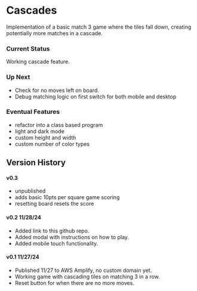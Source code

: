 # Cascades
Implementation of a basic match 3 game where the tiles fall down, creating potentially more matches in a cascade.  

### Current Status
Working cascade feature.

### Up Next
- Check for no moves left on board.
- Debug matching logic on first switch for both mobile and desktop

### Eventual Features
- refactor into a class based program
- light and dark mode
- custom height and width
- custom number of color types


## Version History
#### v0.3
- unpublished
- adds basic 10pts per square game scoring
- resetting board resets the score


#### v0.2 11/28/24
- Added link to this github repo.
- Added modal with instructions on how to play.
- Added mobile touch functionality.

#### v0.1 11/27/24
- Published 11/27 to AWS Amplify, no custom domain yet.
- Working game with cascading tiles on matching 3 in a row. 
- Reset button for when there are no more moves.